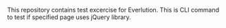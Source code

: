 This repository contains test excercise for Everlution. This is CLI command to test if specified page uses jQuery library.
